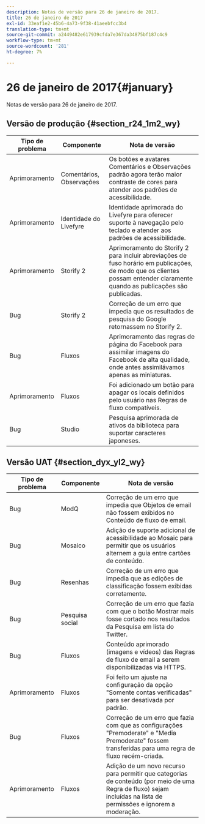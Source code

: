 ```yaml
---
description: Notas de versão para 26 de janeiro de 2017.
title: 26 de janeiro de 2017
exl-id: 33eaf1e2-45b6-4a73-9f38-41aeebfcc3b4
translation-type: tm+mt
source-git-commit: a2449482e617939cfda7e367da34875bf187c4c9
workflow-type: tm+mt
source-wordcount: '281'
ht-degree: 7%

---
```


# 26 de janeiro de 2017{#january}

Notas de versão para 26 de janeiro de 2017.

## Versão de produção {#section_r24_1m2_wy}

| Tipo de problema | Componente | Nota de versão |
|--- |--- |--- |
| Aprimoramento | Comentários, Observações | Os botões e avatares Comentários e Observações padrão agora terão maior contraste de cores para atender aos padrões de acessibilidade. |
| Aprimoramento | Identidade do Livefyre | Identidade aprimorada do Livefyre para oferecer suporte à navegação pelo teclado e atender aos padrões de acessibilidade. |
| Aprimoramento | Storify 2 | Aprimoramento do Storify 2 para incluir abreviações de fuso horário em publicações, de modo que os clientes possam entender claramente quando as publicações são publicadas. |
| Bug | Storify 2 | Correção de um erro que impedia que os resultados de pesquisa do Google retornassem no Storify 2. |
| Bug | Fluxos | Aprimoramento das regras de página do Facebook para assimilar imagens do Facebook de alta qualidade, onde antes assimilávamos apenas as miniaturas. |
| Aprimoramento | Fluxos | Foi adicionado um botão para apagar os locais definidos pelo usuário nas Regras de fluxo compatíveis. |
| Bug | Studio | Pesquisa aprimorada de ativos da biblioteca para suportar caracteres japoneses. |


## Versão UAT {#section_dyx_yl2_wy}

| Tipo de problema | Componente | Nota de versão |
|--- |--- |--- |
| Bug | ModQ | Correção de um erro que impedia que Objetos de email não fossem exibidos no Conteúdo de fluxo de email. |
| Bug | Mosaico | Adição de suporte adicional de acessibilidade ao Mosaic para permitir que os usuários alternem a guia entre cartões de conteúdo. |
| Bug | Resenhas | Correção de um erro que impedia que as edições de classificação fossem exibidas corretamente. |
| Bug | Pesquisa social | Correção de um erro que fazia com que o botão Mostrar mais fosse cortado nos resultados da Pesquisa em lista do Twitter. |
| Bug | Fluxos | Conteúdo aprimorado (imagens e vídeos) das Regras de fluxo de email a serem disponibilizadas via HTTPS. |
| Aprimoramento | Fluxos | Foi feito um ajuste na configuração da opção &quot;Somente contas verificadas&quot; para ser desativada por padrão. |
| Bug | Fluxos | Correção de um erro que fazia com que as configurações &quot;Premoderate&quot; e &quot;Media Premoderate&quot; fossem transferidas para uma regra de fluxo recém-criada. |
| Aprimoramento | Fluxos | Adição de um novo recurso para permitir que categorias de conteúdo (por meio de uma Regra de fluxo) sejam incluídas na lista de permissões e ignorem a moderação. |
